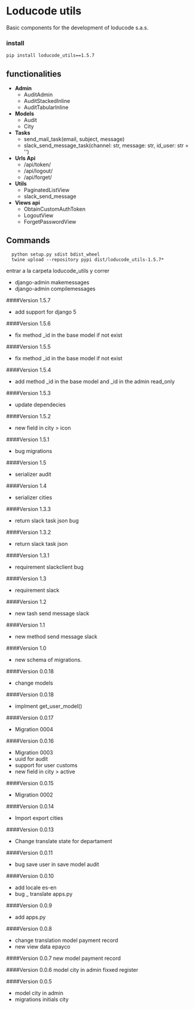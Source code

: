 # Loducode utils

Basic components for the development of loducode s.a.s.

### install

`pip install loducode_utils==1.5.7`

## functionalities

- **Admin**
    - AuditAdmin
    - AuditStackedInline
    - AuditTabularInline
- **Models**
    - Audit
    - City
- **Tasks**
    - send_mail_task(email, subject, message)
    - slack_send_message_task(channel: str, message: str, id_user: str = '')
- **Urls Api**
    - /api/token/
    - /api/logout/
    - /api/forget/
- **Utils**
    - PaginatedListView
    - slack_send_message
- **Views api**
    - ObtainCustomAuthToken
    - LogoutView
    - ForgetPasswordView

## Commands

```
  python setup.py sdist bdist_wheel
  twine upload --repository pypi dist/loducode_utils-1.5.7*
```

entrar a la carpeta loducode_utils y correr

- django-admin makemessages
- django-admin compilemessages

####Version 1.5.7

- add support for django 5

####Version 1.5.6

- fix method _id in the base model if not exist

####Version 1.5.5

- fix method _id in the base model if not exist

####Version 1.5.4

- add method _id in the base model and _id in the admin read_only

####Version 1.5.3

- update dependecies

####Version 1.5.2

- new field in city > icon

####Version 1.5.1

- bug migrations

####Version 1.5

- serializer audit

####Version 1.4

- serializer cities

####Version 1.3.3

- return slack task json bug

####Version 1.3.2

- return slack task json

####Version 1.3.1

- requirement slackclient bug

####Version 1.3

- requirement slack

####Version 1.2

- new tash send message slack

####Version 1.1

- new method send message slack

####Version 1.0

- new schema of migrations.

####Version 0.0.18

- change models

####Version 0.0.18

- implment get_user_model()

####Version 0.0.17

- Migration 0004

####Version 0.0.16

- Migration 0003
- uuid for audit
- support for user customs
- new field in city > active

####Version 0.0.15

- Migration 0002

####Version 0.0.14

- Import export cities

####Version 0.0.13

- Change translate state for departament

####Version 0.0.11

- bug save user in save model audit

####Version 0.0.10

- add locale es-en
- bug _ translate apps.py

####Version 0.0.9

- add apps.py

####Version 0.0.8

- change translation model payment record
- new view data epayco

####Version 0.0.7
new model payment record

####Version 0.0.6
model city in admin fixxed register

####Version 0.0.5

- model city in admin
- migrations initials city
